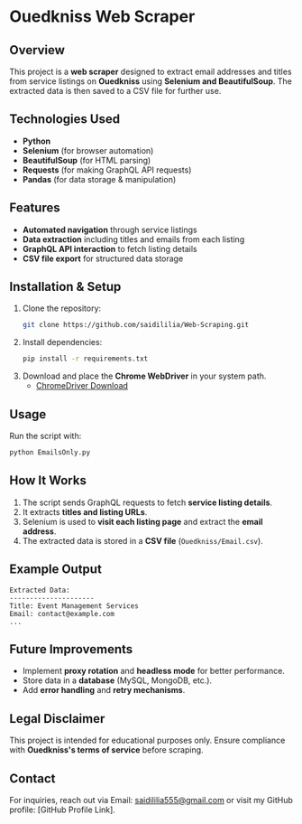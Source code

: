 # Ouedkniss Web Scraper

## Overview
This project is a **web scraper** designed to extract email addresses and titles from service listings on **Ouedkniss** using **Selenium and BeautifulSoup**. The extracted data is then saved to a CSV file for further use.

## Technologies Used
- **Python**
- **Selenium** (for browser automation)
- **BeautifulSoup** (for HTML parsing)
- **Requests** (for making GraphQL API requests)
- **Pandas** (for data storage & manipulation)

## Features
- **Automated navigation** through service listings
- **Data extraction** including titles and emails from each listing
- **GraphQL API interaction** to fetch listing details
- **CSV file export** for structured data storage

## Installation & Setup
1. Clone the repository:
   ```sh
   git clone https://github.com/saidililia/Web-Scraping.git
   ```
2. Install dependencies:
   ```sh
   pip install -r requirements.txt
   ```
3. Download and place the **Chrome WebDriver** in your system path. 
   - [ChromeDriver Download](https://chromedriver.chromium.org/downloads)

## Usage
Run the script with:
```sh
python EmailsOnly.py
```

## How It Works
1. The script sends GraphQL requests to fetch **service listing details**.
2. It extracts **titles and listing URLs**.
3. Selenium is used to **visit each listing page** and extract the **email address**.
4. The extracted data is stored in a **CSV file** (`Ouedkniss/Email.csv`).

## Example Output
```
Extracted Data:
---------------------
Title: Event Management Services
Email: contact@example.com
...
```

## Future Improvements
- Implement **proxy rotation** and **headless mode** for better performance.
- Store data in a **database** (MySQL, MongoDB, etc.).
- Add **error handling** and **retry mechanisms**.

## Legal Disclaimer
This project is intended for educational purposes only. Ensure compliance with **Ouedkniss's terms of service** before scraping.

## Contact
For inquiries, reach out via Email: saidililia555@gmail.com or visit my GitHub profile: [GitHub Profile Link].
